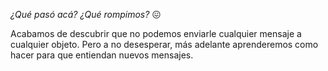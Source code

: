 _¿Qué pasó acá? ¿Qué rompimos?_ :confounded:

Acabamos de descubrir que no podemos enviarle cualquier mensaje a cualquier objeto. Pero a no desesperar, más adelante aprenderemos como hacer para que entiendan nuevos mensajes.

